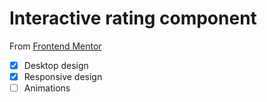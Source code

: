 # Interactive rating component

From [Frontend Mentor](www.frontendmentor.io)

- [x] Desktop design
- [x] Responsive design
- [ ] Animations
